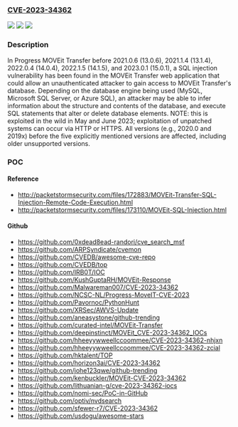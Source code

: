 ### [CVE-2023-34362](https://cve.mitre.org/cgi-bin/cvename.cgi?name=CVE-2023-34362)
![](https://img.shields.io/static/v1?label=Product&message=n%2Fa&color=blue)
![](https://img.shields.io/static/v1?label=Version&message=n%2Fa&color=blue)
![](https://img.shields.io/static/v1?label=Vulnerability&message=n%2Fa&color=brighgreen)

### Description

In Progress MOVEit Transfer before 2021.0.6 (13.0.6), 2021.1.4 (13.1.4), 2022.0.4 (14.0.4), 2022.1.5 (14.1.5), and 2023.0.1 (15.0.1), a SQL injection vulnerability has been found in the MOVEit Transfer web application that could allow an unauthenticated attacker to gain access to MOVEit Transfer's database. Depending on the database engine being used (MySQL, Microsoft SQL Server, or Azure SQL), an attacker may be able to infer information about the structure and contents of the database, and execute SQL statements that alter or delete database elements. NOTE: this is exploited in the wild in May and June 2023; exploitation of unpatched systems can occur via HTTP or HTTPS. All versions (e.g., 2020.0 and 2019x) before the five explicitly mentioned versions are affected, including older unsupported versions.

### POC

#### Reference
- http://packetstormsecurity.com/files/172883/MOVEit-Transfer-SQL-Injection-Remote-Code-Execution.html
- http://packetstormsecurity.com/files/173110/MOVEit-SQL-Injection.html

#### Github
- https://github.com/0xdead8ead-randori/cve_search_msf
- https://github.com/ARPSyndicate/cvemon
- https://github.com/CVEDB/awesome-cve-repo
- https://github.com/CVEDB/top
- https://github.com/IRB0T/IOC
- https://github.com/KushGuptaRH/MOVEit-Response
- https://github.com/Malwareman007/CVE-2023-34362
- https://github.com/NCSC-NL/Progress-MoveIT-CVE-2023
- https://github.com/Pavornoc/PythonHunt
- https://github.com/XRSec/AWVS-Update
- https://github.com/aneasystone/github-trending
- https://github.com/curated-intel/MOVEit-Transfer
- https://github.com/deepinstinct/MOVEit_CVE-2023-34362_IOCs
- https://github.com/hheeyywweellccoommee/CVE-2023-34362-nhjxn
- https://github.com/hheeyywweellccoommee/CVE-2023-34362-zcial
- https://github.com/hktalent/TOP
- https://github.com/horizon3ai/CVE-2023-34362
- https://github.com/johe123qwe/github-trending
- https://github.com/kenbuckler/MOVEit-CVE-2023-34362
- https://github.com/lithuanian-g/cve-2023-34362-iocs
- https://github.com/nomi-sec/PoC-in-GitHub
- https://github.com/optiv/nvdsearch
- https://github.com/sfewer-r7/CVE-2023-34362
- https://github.com/usdogu/awesome-stars

